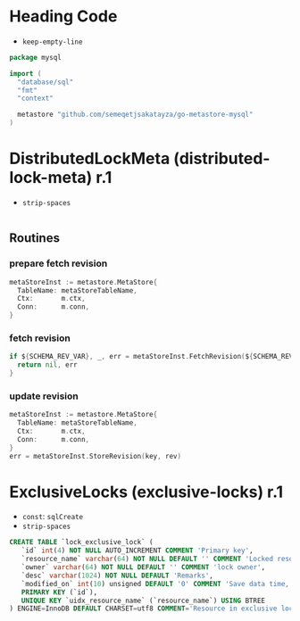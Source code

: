 # Heading Code

* `keep-empty-line`

```go
package mysql

import (
  "database/sql"
  "fmt"
  "context"

  metastore "github.com/semeqetjsakatayza/go-metastore-mysql"
)

```

# DistributedLockMeta (distributed-lock-meta) r.1

* `strip-spaces`

```sql
```

## Routines

### prepare fetch revision

```go
metaStoreInst := metastore.MetaStore{
  TableName: metaStoreTableName,
  Ctx:       m.ctx,
  Conn:      m.conn,
}
```

### fetch revision

```go
if ${SCHEMA_REV_VAR}, _, err = metaStoreInst.FetchRevision(${SCHEMA_REV_KEY}); nil != err {
  return nil, err
}
```

### update revision

```go
metaStoreInst := metastore.MetaStore{
  TableName: metaStoreTableName,
  Ctx:       m.ctx,
  Conn:      m.conn,
}
err = metaStoreInst.StoreRevision(key, rev)
```

# ExclusiveLocks (exclusive-locks) r.1

* `const`: `sqlCreate`
* `strip-spaces`

```sql
CREATE TABLE `lock_exclusive_lock` (
   `id` int(4) NOT NULL AUTO_INCREMENT COMMENT 'Primary key',
   `resource_name` varchar(64) NOT NULL DEFAULT '' COMMENT 'Locked resource name',
   `owner` varchar(64) NOT NULL DEFAULT '' COMMENT 'lock owner',
   `desc` varchar(1024) NOT NULL DEFAULT 'Remarks',
   `modified_on` int(10) unsigned DEFAULT '0' COMMENT 'Save data time, automatically generated',
   PRIMARY KEY (`id`),
   UNIQUE KEY `uidx_resource_name` (`resource_name`) USING BTREE
) ENGINE=InnoDB DEFAULT CHARSET=utf8 COMMENT='Resource in exclusive lock';
```
